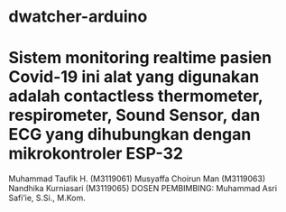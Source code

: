 # dwatcher-arduino
Sistem monitoring realtime pasien Covid-19 ini alat yang digunakan adalah contactless thermometer, respirometer, Sound Sensor, dan ECG yang dihubungkan dengan mikrokontroler ESP-32
=====================
Muhammad Taufik H. (M3119061)
Musyaffa Choirun Man (M3119063)
Nandhika Kurniasari (M3119065)
DOSEN PEMBIMBING:
Muhammad Asri Safi’ie, S.Si., M.Kom.
